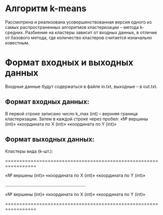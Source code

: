 # Алгоритм k-means

Рассмотрена и реализована усовершенствованная версия одного из самых распространенных алгоритмов кластеризации – метода k-средних. 
Разбиение на кластеры зависит от входных данных, в отличие от базового метода, где количество кластеров считается изначально известным.

# Формат входных и выходных данных
Входные данные будут содержаться в файле in.txt, выходные – в out.txt.

## Формат входных данных:
В первой строке записано число k_max (int) – верхняя граница кластеризации.
Затем в каждой строке через пробел:
«№ вершины (int)» «координата по Х (int)» «координата по Y (int)»

## Формат выходных данных:
Кластеры вида (k-шт.):

=================================================================

«№ вершины (int)» «координата по Х (int)» «координата по Y (int)»

.................................................................

«№ вершины (int)» «координата по Х (int)» «координата по Y (int)»

=================================================================
